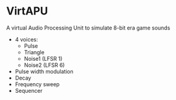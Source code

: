# VirtAPU
A virtual Audio Processing Unit to simulate 8-bit era game sounds 

 - 4 voices:
   - Pulse
   - Triangle
   - Noise1 (LFSR 1)
   - Noise2 (LFSR 6)
 - Pulse width modulation
 - Decay
 - Frequency sweep
 - Sequencer
